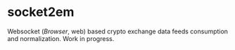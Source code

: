 # socket2em
Websocket (*Browser*, web) based crypto exchange data feeds consumption and normalization. Work in progress.
